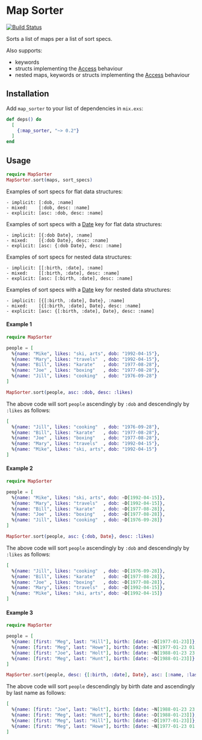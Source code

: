 # Map Sorter

[![Build Status](https://travis-ci.org/RaymondLoranger/map_sorter.svg?branch=master)](https://travis-ci.org/RaymondLoranger/map_sorter)

Sorts a list of maps per a list of sort specs.

Also supports:

- keywords
- structs implementing the [Access][Access] behaviour
- nested maps, keywords or structs implementing the [Access][Access] behaviour

## Installation

Add `map_sorter` to your list of dependencies in `mix.exs`:

```elixir
def deps() do
  [
    {:map_sorter, "~> 0.2"}
  ]
end
```

## Usage

```elixir
require MapSorter
MapSorter.sort(maps, sort_specs)
```

Examples of sort specs for flat data structures:
```
- implicit: [:dob, :name]
- mixed:    [:dob, desc: :name]
- explicit: [asc: :dob, desc: :name]
```

Examples of sort specs with a [Date][Date] key for flat data structures:
```
- implicit: [{:dob Date}, :name]
- mixed:    [{:dob Date}, desc: :name]
- explicit: [asc: {:dob Date}, desc: :name]
```

Examples of sort specs for nested data structures:
```
- implicit: [[:birth, :date], :name]
- mixed:    [[:birth, :date], desc: :name]
- explicit: [asc: [:birth, :date], desc: :name]
```

Examples of sort specs with a [Date][Date] key for nested data structures:
```
- implicit: [{[:birth, :date], Date}, :name]
- mixed:    [{[:birth, :date], Date}, desc: :name]
- explicit: [asc: {[:birth, :date], Date}, desc: :name]
```

#### Example 1

```elixir
require MapSorter

people = [
  %{name: "Mike", likes: "ski, arts", dob: "1992-04-15"},
  %{name: "Mary", likes: "travels"  , dob: "1992-04-15"},
  %{name: "Bill", likes: "karate"   , dob: "1977-08-28"},
  %{name: "Joe" , likes: "boxing"   , dob: "1977-08-28"},
  %{name: "Jill", likes: "cooking"  , dob: "1976-09-28"}
]

MapSorter.sort(people, asc: :dob, desc: :likes)
```

The above code will sort `people` ascendingly by `:dob` and
descendingly by `:likes` as follows:

```elixir
[
  %{name: "Jill", likes: "cooking"  , dob: "1976-09-28"},
  %{name: "Bill", likes: "karate"   , dob: "1977-08-28"},
  %{name: "Joe" , likes: "boxing"   , dob: "1977-08-28"},
  %{name: "Mary", likes: "travels"  , dob: "1992-04-15"},
  %{name: "Mike", likes: "ski, arts", dob: "1992-04-15"}
]
```

#### Example 2

```elixir
require MapSorter

people = [
  %{name: "Mike", likes: "ski, arts", dob: ~D[1992-04-15]},
  %{name: "Mary", likes: "travels"  , dob: ~D[1992-04-15]},
  %{name: "Bill", likes: "karate"   , dob: ~D[1977-08-28]},
  %{name: "Joe" , likes: "boxing"   , dob: ~D[1977-08-28]},
  %{name: "Jill", likes: "cooking"  , dob: ~D[1976-09-28]}
]

MapSorter.sort(people, asc: {:dob, Date}, desc: :likes)
```

The above code will sort `people` ascendingly by `:dob` and
descendingly by `:likes` as follows:

```elixir
[
  %{name: "Jill", likes: "cooking"  , dob: ~D[1976-09-28]},
  %{name: "Bill", likes: "karate"   , dob: ~D[1977-08-28]},
  %{name: "Joe" , likes: "boxing"   , dob: ~D[1977-08-28]},
  %{name: "Mary", likes: "travels"  , dob: ~D[1992-04-15]},
  %{name: "Mike", likes: "ski, arts", dob: ~D[1992-04-15]}
]
```

#### Example 3

```elixir
require MapSorter

people = [
  %{name: [first: "Meg", last: "Hill"], birth: [date: ~D[1977-01-23]]},
  %{name: [first: "Meg", last: "Howe"], birth: [date: ~N[1977-01-23 01:02:03]]},
  %{name: [first: "Joe", last: "Holt"], birth: [date: ~N[1988-01-23 23:59:59]]},
  %{name: [first: "Meg", last: "Hunt"], birth: [date: ~D[1988-01-23]]}
]

MapSorter.sort(people, desc: {[:birth, :date], Date}, asc: [:name, :last])
```

The above code will sort `people` descendingly by birth date and
ascendingly by last name as follows:

```elixir
[
  %{name: [first: "Joe", last: "Holt"], birth: [date: ~N[1988-01-23 23:59:59]]},
  %{name: [first: "Meg", last: "Hunt"], birth: [date: ~D[1988-01-23]]},
  %{name: [first: "Meg", last: "Hill"], birth: [date: ~D[1977-01-23]]},
  %{name: [first: "Meg", last: "Howe"], birth: [date: ~N[1977-01-23 01:02:03]]}
]
```

[Access]: https://hexdocs.pm/elixir/Access.html
[Date]: https://hexdocs.pm/elixir/Date.html